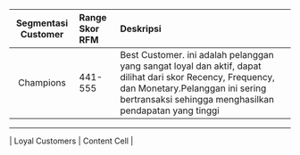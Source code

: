 | Segmentasi Customer | Range Skor RFM | Deskripsi                                                                                                                  |
|         :---:       | :------        | :--------                                                                                                                  |
| Champions           | 441-555        | Best Customer. ini adalah pelanggan yang sangat loyal dan aktif, dapat dilihat dari skor Recency, Frequency, dan Monetary.Pelanggan ini sering bertransaksi sehingga menghasilkan pendapatan yang tinggi|
--------------------------------------------------------------------------------------------------------------------------------------------------------------------
| Loyal Customers        | Content Cell   |
